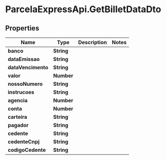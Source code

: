# ParcelaExpressApi.GetBilletDataDto

## Properties
Name | Type | Description | Notes
------------ | ------------- | ------------- | -------------
**banco** | **String** |  | 
**dataEmissao** | **String** |  | 
**dataVencimento** | **String** |  | 
**valor** | **Number** |  | 
**nossoNumero** | **String** |  | 
**instrucoes** | **String** |  | 
**agencia** | **Number** |  | 
**conta** | **Number** |  | 
**carteira** | **String** |  | 
**pagador** | **String** |  | 
**cedente** | **String** |  | 
**cedenteCnpj** | **String** |  | 
**codigoCedente** | **String** |  | 
